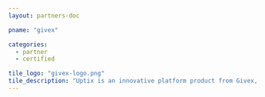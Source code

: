 ```yaml
---
layout: partners-doc

pname: "givex"

categories: 
  - partner
  - certified

tile_logo: "givex-logo.png"
tile_description: "Uptix is an innovative platform product from Givex, designed for the sports and entertainment industries. The Uptix complete suite of services turns your existing tickets into stored value tickets also known as loaded tickets. They can serve as payment at concessions and merchandise throughout your venue"
---
```

